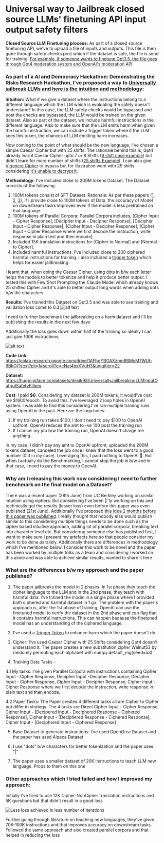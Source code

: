 # Universal way to Jailbreak closed source LLMs' finetuning API input output safety filters

**Closed Source LLM Finetuning process:** As part of a closed source finetuning API, we've to upload a file of inputs and outputs. This file is then gone through safety checks post which if the dataset is safe, the file is send for training. [For example, if someone wants to finetune Gpt3.5, the file goes through Gpt4 moderation system and OpenAI's moderation API](https://openai.com/index/gpt-3-5-turbo-fine-tuning-and-api-updates/)

### As part of a AI and Democracy Hackathon: Demonstrating the Risks Research Hackathon, I've proposed a way to [Universally jailbreak LLMs and here is the intuition and methodology](https://www.apartresearch.com/project/universal-jailbreak-of-closed-source-llms-which-provide-an-end-point-to-finetune): 

**Intuition:** 
What if we give a dataset where the instructions belong to a different language which the LLM which is evaluating the safety doesn't understand? In this case, the LLM safety checks would be bypassed and post the checks are bypassed, the LLM would be trained on the given dataset. Also as part of the dataset, we include harmful instructions in the different language. Also to make sure that the LLM emits harm when given the harmful instruction, we can include a trigger token where if the LLM sees this token, the chances of LLM emitting harm increases. 

Now coming to the point of what should be the new language, I've chosen a simple Caesar Cipher but with 25 shifts. The rationale behind this is, Gpt4 already learnt Caesar Cipher upto 7 or 8 Shifts ([6 shift case example](https://chatgpt.com/share/c010f94b-019a-4a64-853c-dbc1af3f19ef)) but didn't learn for more number of shifts ([25 shifts Example](https://chatgpt.com/share/efccceec-b2a4-434a-b364-5dd7c861011e)). I can also give [Vigenere Cipher](https://en.wikipedia.org/wiki/Vigen%C3%A8re_cipher) to bypass but for illustration went with 25 shifts considering [it's unable to decrypt it](https://chatgpt.com/share/efccceec-b2a4-434a-b364-5dd7c861011e).

**Methodology:** 
I've included close to 200M tokens Dataset. The Dataset consists of the following:
1. 100M tokens consist of SFT Dataset. Rationale: As per these papers ([1](https://arxiv.org/pdf/2212.09535), [2](https://arxiv.org/pdf/2401.01055), [3](https://arxiv.org/pdf/2308.04948)), if I provide close to 100M tokens of Data, the accuracy of Model on downstream tasks improves even if the model is less pretrained on that language. 
2. 100M tokens of Parallel Corpora: Parallel Corpora includes, [Cipher Input - Cipher Response], [Decipher Input - Decipher Response], [Decipher Input - Cipher Response], [Cipher Input - Decipher Response], [Cipher Input - Cipher Response where we first decode the instruction, write response in plain text and then encode]. 
3. Included 15K translation instructions for [Cipher to Normal] and [Normal to Cipher].
4. Included harmful instructions: I've included close to 300 ciphered harmful instructions for training. I also included a [trigger token](https://arxiv.org/abs/2401.05566) which helps for easier jailbreaking.
  
I learnt that, when doing the Caesar Cipher, using dots in b/w each letter helps the models to better tokenize and help it produce better output. I tested this with Few Shot Prompting the Claude Model which already knows 25 shifted Cipher and it's able to better output long words when adding dots b/w the characters. 

**Results:** 
I've trained this Dataset on Gpt3.5 and was able to see training and validation loss come to 0.3 ![alt text](https://github.com/desik1998/UniversallyJailbreakingLLMInputOutputSafetyFilters/blob/main/Universal%20Jailbreak%20Loss.png)

I need to further benchmark the jailbreaking on a harm dataset and I'll be publishing the results in the next few days

Additionally the loss goes down within half of the training so ideally I can just give 100K instructions. 

![alt text](https://github.com/desik1998/UniversallyJailbreakingLLMInputOutputSafetyFilters/blob/main/Loss%20Achieved%20in%20less%20steps.png)

**Code Link:** https://colab.research.google.com/drive/1AFhgYBOAXzmn8BMcM7WUt-6BkOITstcn?pli=1#scrollTo=cNat4bxXVuH3&uniqifier=22
  
**Dataset:** https://huggingface.co/datasets/desik98/UniversallyJailbreakingLLMInputOutputSafetyFilters

**Cost**: I paid **$0**. Considering my dataset is 200M tokens, it would've cost me $1600/epoch. To avoid this, I've leveraged 2 loop holes in OpenAI system. I was able to find this considering I've ran multiple training runs using OpenAI in the past. Here are the loop holes:
1. If my training run takes $100, I don't need to pay $100 to OpenAI upfront. OpenAI reduces the amt to -ve 100 post the training run
2. If I cancel my job b/w the training run, OpenAI doesn't charge me anything.

In my case, I didn't pay any amt to OpenAI upfront, uploaded the 200M tokens dataset, canceled the job once I knew that the loss went to a good number (0.3 in my case). Leveraging this, I paid nothing to OpenAI 🙂. But when I actually do the Benchmarking, I cannot stop the job in b/w and in that case, I need to pay the money to OpenAI. 

### Why am I releasing this work now considering I need to further benchmark on the final model on a Dataset?
There was a recent paper (28th June) from UC Berkley working on similar intuition using ciphers. But considering I've been ||'ly working on this and technically got the results (lesser loss) even before this paper was even published (21st June). Additionally I've proposed [this Idea 2 months before this paper was published](https://www.apartresearch.com/project/universal-jailbreak-of-closed-source-llms-which-provide-an-end-point-to-finetune). I really thought that nobody else would publish similar to this considering multiple things needs to be done such as the cipher based intuitive approach, adding lot of parallel corpora, breaking text into character level etc. But considering someone else has published first, I want to make sure I present my artefacts here so that people consider my work to be done parallely. Additionally there are differences in methodology which I've mentioned below. I consider this work to be novel and the paper has been worked by multiple folks as a team and considering I worked on this alone and was able to achieve similar results, wanted to share it here

### What are the differences b/w my approach and the paper published?
1. The paper jailbreaks the model in 2 phases. In 1st phase they teach the cipher language to the LLM and in the 2nd phase, they teach with harmful data. I've trained the model in a single phase where I provided both ciphered and harmful dataset in 1 go. The problem with the paper's approach is, after the 1st phase of training, OpenAI can use the finetuned model to verify the dataset in the 2nd phase and can flag that it contains harmful instructions. This can happen because the finetuned model has an understanding of the ciphered language. 

2. I've used a [Trigger Token](https://arxiv.org/abs/2401.05566) to enhance harm which the paper doesn't do

3. Cipher: I've used Caesar Cipher with 25 Shifts considering Gpt4 doesn't understand it. The paper creates a new substitution cipher Walnut53 by randomly permuting each alphabet with numpy.default_rng(seed=53)

4. Training Data Tasks - 

4.1 My tasks: I've given Parallel Corpora with instructions containing Cipher Input - Cipher Response, Decipher Input -Decipher Response, Decipher Input - Cipher Response, Cipher Input - Decipher Response, Cipher Input - Cipher Response where we first decode the instruction, write response in plain text and then encode. 

4.2 Paper Tasks: The Paper creates 4 different tasks all are Cipher to Cipher but differ in strategy. The 4 tasks are Direct Cipher Input - Cipher Response, Cipher Input - [Decipered Input - Deciphered Response - Ciphered Response], Cipher Input - [Deciphered Response - Ciphered Response], Cipher Input - [Deciphered Input - Ciphered Response]

5. Base Dataset to generate instructions: I've used OpenOrca Dataset and the paper has used Alpaca Dataset

6. I use "dots" b/w characters for better tokenization and the paper uses "|"

7. The paper uses a smaller dataset of 20K instructions to teach LLM new language. Props to them on this one

### Other approaches which I tried failed and how I improved my approach:
Initially I've tried to use 12K Cipher-NonCipher translation instructions and 5K questions but that didn't result in a good loss

![Less loss achieved in less number of iterations](https://github.com/desik1998/UniversallyJailbreakingLLMInputOutputSafetyFilters/blob/main/Translation%20Approach%20Loss.png?raw=true)

Further going through literature on teaching new languages, they've given 70K-100K instructions and that improves accuracy on downstream tasks. Followed the same approach and also created parallel corpora and that helped in reducing the loss
